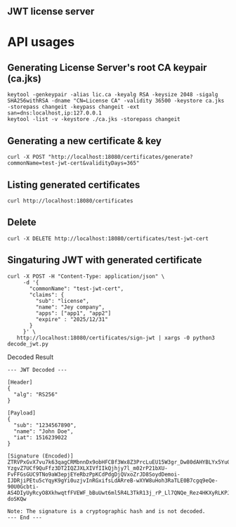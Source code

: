 JWT license server
---

# API usages
## Generating License Server's root CA keypair (ca.jks)
```
keytool -genkeypair -alias lic.ca -keyalg RSA -keysize 2048 -sigalg SHA256withRSA -dname "CN=License CA" -validity 36500 -keystore ca.jks -storepass changeit -keypass changeit -ext san=dns:localhost,ip:127.0.0.1
keytool -list -v -keystore ./ca.jks -storepass changeit
```

## Generating a new certificate & key
```
curl -X POST "http://localhost:18080/certificates/generate?commonName=test-jwt-cert&validityDays=365"
```

## Listing generated certificates
```
curl http://localhost:18080/certificates
```

## Delete
```
curl -X DELETE http://localhost:18080/certificates/test-jwt-cert
```

## Singaturing JWT with generated certificate
```
curl -X POST -H "Content-Type: application/json" \
     -d '{
       "commonName": "test-jwt-cert",
       "claims": {
         "sub": "license",
         "name": "Jey company",
         "apps": ["app1", "app2"]
         "expire" : "2025/12/31"
       }
     }' \
   http://localhost:18080/certificates/sign-jwt | xargs -0 python3 decode_jwt.py
```

Decoded Result 
```
--- JWT Decoded ---

[Header]
{
  "alg": "RS256"
}

[Payload]
{
  "sub": "1234567890",
  "name": "John Doe",
  "iat": 1516239022
}

[Signature (Encoded)]
ZTRVPxGvX7vu7k63qagCRMbnnDx9obHFCBf3Wx8Z3PrcLuEU15W3gr_Dw80dAHYBLYx5YuOF-YzgvZ7UCf9QuFfz3DT2IQZJXLXIVfIIkQjhjy7l_m02rP21bXU-FvFFGsGUC9TNo9aW3epjEYeRbzPpKCdPdgDjQVxoZrJD8SoydDemoi-IJDRjiPEtu5cYqyK9gYi0uzjvInRGxifsLdARreB-wXYW8uHoh3RaTLE0B7cgq9eQe-90U0Gcbti-AS4DIyUyRcyO8XkhwqtfFVEWF_bBuUwt6ml5R4L3TkR13j_rP_Ll7QNQe_Rez4HKXyRLKPJ5aOq6oh6-doSKQw

Note: The signature is a cryptographic hash and is not decoded.
--- End ---
```



